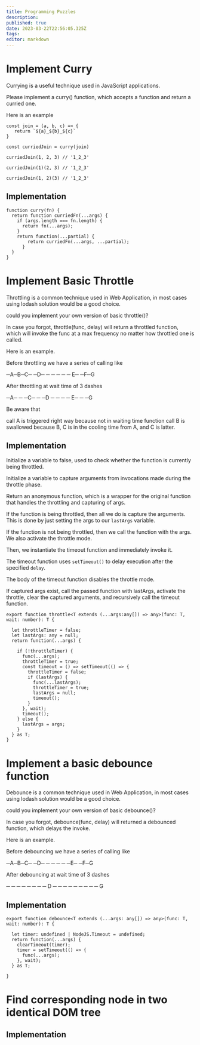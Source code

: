 ```yaml
---
title: Programming Puzzles
description: 
published: true
date: 2023-03-22T22:56:05.325Z
tags: 
editor: markdown
---
```


# Implement Curry

Currying is a useful technique used in JavaScript applications.

Please implement a curry() function, which accepts a function and return a curried one.

Here is an example


```
const join = (a, b, c) => {
   return `${a}_${b}_${c}`
}

const curriedJoin = curry(join)

curriedJoin(1, 2, 3) // '1_2_3'

curriedJoin(1)(2, 3) // '1_2_3'

curriedJoin(1, 2)(3) // '1_2_3'
```
## Implementation
```
function curry(fn) {
  return function curriedFn(...args) {
    if (args.length === fn.length) {
      return fn(...args);
    }
    return function(...partial) {
        return curriedFn(...args, ...partial);
      }
  }
}
```

# Implement Basic Throttle
Throttling is a common technique used in Web Application, in most cases using lodash solution would be a good choice.

could you implement your own version of basic throttle()?

In case you forgot, throttle(func, delay) will return a throttled function, which will invoke the func at a max frequency no matter how throttled one is called.

Here is an example.

Before throttling we have a series of calling like

─A─B─C─ ─D─ ─ ─ ─ ─ ─ E─ ─F─G

After throttling at wait time of 3 dashes

─A─ ─ ─C─ ─ ─D ─ ─ ─ ─ E─ ─ ─G

Be aware that

call A is triggered right way because not in waiting time
function call B is swallowed because B, C is in the cooling time from A, and C is latter.
## Implementation
Initialize a variable to false, used to check whether the function is currently being throttled.

Initialize a variable to capture arguments from invocations made during the throttle phase.

Return an anonymous function, which is a wrapper for the original function that handles the throttling and capturing of args. 

If the function is being throttled, then all we do is capture the arguments. This is done by just setting the args to our `lastArgs` variable.

If the function is not being throttled, then we call the function with the args. We also activate the throttle mode. 

Then, we instantiate the timeout function and immediately invoke it. 

The timeout function uses `setTimeout()` to delay execution after the specified `delay`. 

The body of the timeout function disables the throttle mode. 

If captured args exist, call the passed function with lastArgs, activate the throttle, clear the captured arguments, and recursively call the timeout function. 
```
export function throttle<T extends (...args:any[]) => any>(func: T, wait: number): T {

  let throttleTimer = false;
  let lastArgs: any = null;
  return function(...args) {
   
    if (!throttleTimer) {
      func(...args);
      throttleTimer = true;
      const timeout = () => setTimeout(() => {
        throttleTimer = false;
        if (lastArgs) {
          func(...lastArgs);
          throttleTimer = true;
          lastArgs = null;
          timeout();
        }
      }, wait);
      timeout();
    } else {
      lastArgs = args;
    }
  } as T;
}
```
# Implement a basic debounce function
Debounce is a common technique used in Web Application, in most cases using lodash solution would be a good choice.

could you implement your own version of basic debounce()?

In case you forgot, debounce(func, delay) will returned a debounced function, which delays the invoke.

Here is an example.

Before debouncing we have a series of calling like

─A─B─C─ ─D─ ─ ─ ─ ─ ─E─ ─F─G

After debouncing at wait time of 3 dashes

─ ─ ─ ─ ─ ─ ─ ─ D ─ ─ ─ ─ ─ ─ ─ ─ ─ G
## Implementation
```
export function debounce<T extends (...args: any[]) => any>(func: T, wait: number): T {
  
  let timer: undefined | NodeJS.Timeout = undefined;
  return function(...args) {
    clearTimeout(timer);
    timer = setTimeout(() => {
      func(...args);
    }, wait);
  } as T;

}
```

# Find corresponding node in two identical DOM tree
## Implementation